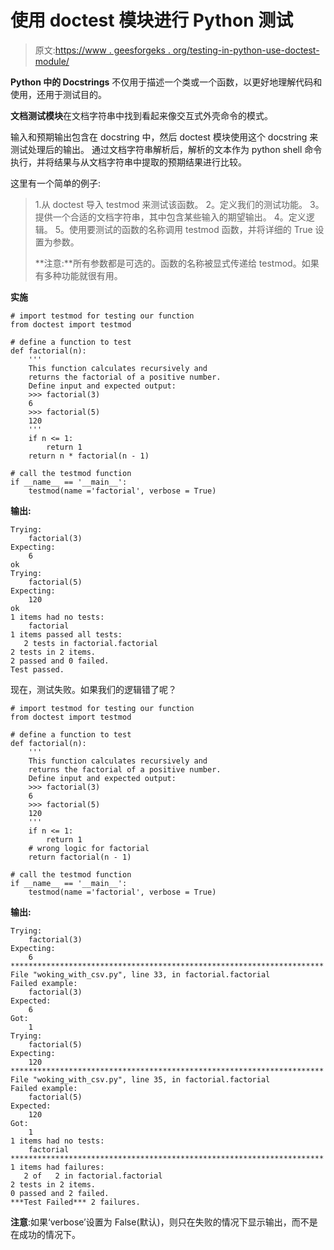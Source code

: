 # 使用 doctest 模块进行 Python 测试

> 原文:[https://www . geesforgeks . org/testing-in-python-use-doctest-module/](https://www.geeksforgeeks.org/testing-in-python-using-doctest-module/)

**Python 中的 Docstrings** 不仅用于描述一个类或一个函数，以更好地理解代码和使用，还用于测试目的。

**文档测试模块**在文档字符串中找到看起来像交互式外壳命令的模式。

输入和预期输出包含在 docstring 中，然后 doctest 模块使用这个 docstring 来测试处理后的输出。
通过文档字符串解析后，解析的文本作为 python shell 命令执行，并将结果与从文档字符串中提取的预期结果进行比较。

这里有一个简单的例子:

> 1.从 doctest 导入 testmod 来测试该函数。
> 2。定义我们的测试功能。
> 3。提供一个合适的文档字符串，其中包含某些输入的期望输出。
> 4。定义逻辑。
> 5。使用要测试的函数的名称调用 testmod 函数，并将详细的 True 设置为参数。
> 
> **注意:**所有参数都是可选的。函数的名称被显式传递给 testmod。如果有多种功能就很有用。

**实施**

```
# import testmod for testing our function
from doctest import testmod

# define a function to test
def factorial(n):
    '''
    This function calculates recursively and
    returns the factorial of a positive number.
    Define input and expected output:
    >>> factorial(3)
    6
    >>> factorial(5)
    120
    '''
    if n <= 1:
        return 1
    return n * factorial(n - 1)

# call the testmod function
if __name__ == '__main__':
    testmod(name ='factorial', verbose = True)
```

**输出:**

```
Trying:
    factorial(3)
Expecting:
    6
ok
Trying:
    factorial(5)
Expecting:
    120
ok
1 items had no tests:
    factorial
1 items passed all tests:
   2 tests in factorial.factorial
2 tests in 2 items.
2 passed and 0 failed.
Test passed.

```

现在，测试失败。如果我们的逻辑错了呢？

```
# import testmod for testing our function
from doctest import testmod

# define a function to test
def factorial(n):
    '''
    This function calculates recursively and
    returns the factorial of a positive number.
    Define input and expected output:
    >>> factorial(3)
    6
    >>> factorial(5)
    120
    '''
    if n <= 1:
        return 1
    # wrong logic for factorial
    return factorial(n - 1)

# call the testmod function
if __name__ == '__main__':
    testmod(name ='factorial', verbose = True)
```

**输出:**

```
Trying:
    factorial(3)
Expecting:
    6
**********************************************************************
File "woking_with_csv.py", line 33, in factorial.factorial
Failed example:
    factorial(3)
Expected:
    6
Got:
    1
Trying:
    factorial(5)
Expecting:
    120
**********************************************************************
File "woking_with_csv.py", line 35, in factorial.factorial
Failed example:
    factorial(5)
Expected:
    120
Got:
    1
1 items had no tests:
    factorial
**********************************************************************
1 items had failures:
   2 of   2 in factorial.factorial
2 tests in 2 items.
0 passed and 2 failed.
***Test Failed*** 2 failures.

```

**注意**:如果‘verbose’设置为 False(默认)，则只在失败的情况下显示输出，而不是在成功的情况下。